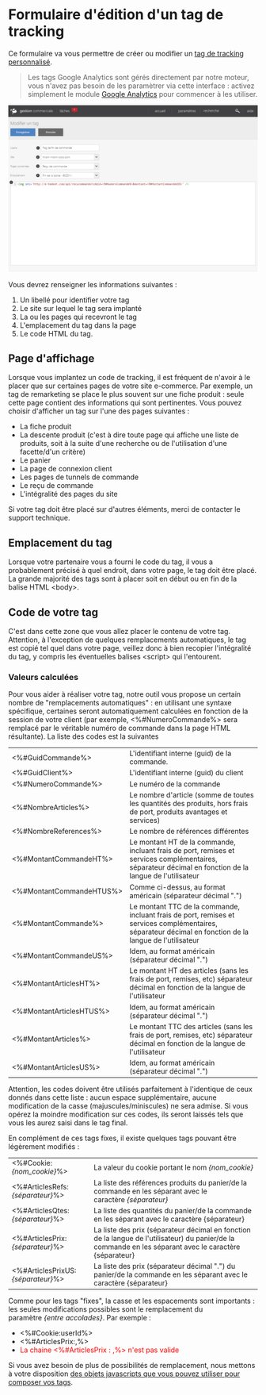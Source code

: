 # Formulaire d'édition d'un tag de tracking


<p>Ce formulaire va vous permettre de cr&eacute;er ou modifier un <a href="default.html">tag de tracking personnalis&eacute;</a>.</p>
<blockquote>
<p>Les tags Google Analytics sont g&eacute;r&eacute;s directement par notre moteur, vous n'avez pas besoin de les param&egrave;trer via cette interface : activez simplement le module <a href="../Google/Analytics.html">Google Analytics</a> pour commencer &agrave; les utiliser.</p>
</blockquote>


![edittag-tagmanagermodif](images/edittag-tagmanagermodif.png)


<p>Vous devrez renseigner les informations suivantes :</p>
<ol>
<li>Un libell&eacute; pour identifier votre tag</li>
<li>Le site sur lequel le tag sera implant&eacute;</li>
<li>La ou les pages qui recevront le tag</li>
<li>L'emplacement du tag dans la page</li>
<li>Le code HTML du tag.</li>
</ol>
<h2>Page d'affichage</h2>
<p>Lorsque vous implantez un code de tracking, il est fr&eacute;quent de n'avoir &agrave; le placer que sur certaines pages de votre site e-commerce. Par exemple, un tag de remarketing se place le plus souvent sur une fiche produit : seule cette page contient des informations qui sont pertinentes. Vous pouvez choisir d'afficher un tag sur l'une des pages suivantes :</p>
<ul>
<li>La fiche produit</li>
<li>La descente produit (c'est &agrave; dire toute page qui affiche une liste de produits, soit &agrave; la suite d'une recherche ou de l'utilisation d'une facette/d'un crit&egrave;re)</li>
<li>Le panier</li>
<li>La page de connexion client</li>
<li>Les pages de tunnels de commande</li>
<li>Le re&ccedil;u de commande</li>
<li>L'int&eacute;gralit&eacute; des pages du site</li>
</ul>
<p>Si votre tag doit &ecirc;tre plac&eacute; sur d'autres &eacute;l&eacute;ments, merci de contacter le support technique.</p>
<h2>Emplacement du tag</h2>
<p>Lorsque votre partenaire vous a fourni le code du tag, il vous a probablement pr&eacute;cis&eacute; &agrave; quel endroit, dans votre page, le tag doit &ecirc;tre plac&eacute;. La grande majorit&eacute; des tags sont &agrave; placer soit en d&eacute;but ou en fin de la balise HTML &lt;body&gt;.</p>
<h2>Code de votre tag</h2>
<p>C'est dans cette zone que vous allez placer le contenu de votre tag. Attention, &agrave; l'exception de quelques remplacements automatiques, le tag est copi&eacute; tel quel dans votre page, veillez donc &agrave; bien recopier l'int&eacute;gralit&eacute; du tag, y compris les &eacute;ventuelles balises &lt;script&gt; qui l'entourent.</p>
<h3>Valeurs&nbsp;calcul&eacute;es</h3>
<p>Pour vous aider &agrave; r&eacute;aliser votre tag, notre&nbsp;outil vous propose un certain nombre de "remplacements automatiques" : en utilisant une syntaxe sp&eacute;cifique, certaines seront automatiquement calcul&eacute;es en fonction de la session de votre client (par exemple, &lt;%#NumeroCommande%&gt; sera remplac&eacute; par le v&eacute;ritable num&eacute;ro de commande dans la page HTML r&eacute;sultante). La liste des codes est la suivantes</p>
<table class="codeparams">
<tbody>
<tr>
<td>&lt;%#GuidCommande%&gt;</td>
<td>L'identifiant interne (guid) de la commande.</td>
</tr>
<tr>
<td>&lt;%#GuidClient%&gt;</td>
<td>L'identifiant interne (guid) du client</td>
</tr>
<tr>
<td>&lt;%#NumeroCommande%&gt;</td>
<td>Le num&eacute;ro de la commande</td>
</tr>
<tr>
<td>&lt;%#NombreArticles%&gt;</td>
<td>Le nombre d'article (somme de toutes les quantit&eacute;s des produits, hors frais de port, produits avantages et services)</td>
</tr>
<tr>
<td>&lt;%#NombreReferences%&gt;</td>
<td>Le nombre de r&eacute;f&eacute;rences diff&eacute;rentes</td>
</tr>
<tr>
<td>&lt;%#MontantCommandeHT%&gt;</td>
<td>Le montant HT de la commande, incluant frais de port, remises et services compl&eacute;mentaires, s&eacute;parateur d&eacute;cimal en fonction de la langue de l'utilisateur</td>
</tr>
<tr>
<td>&lt;%#MontantCommandeHTUS%&gt;</td>
<td>Comme ci-dessus, au format am&eacute;ricain (s&eacute;parateur d&eacute;cimal ".")</td>
</tr>
<tr>
<td>&lt;%#MontantCommande%&gt;</td>
<td>Le montant TTC de la commande, incluant frais de port, remises et services compl&eacute;mentaires, s&eacute;parateur d&eacute;cimal en fonction de la langue de l'utilisateur</td>
</tr>
<tr>
<td>&lt;%#MontantCommandeUS%&gt;</td>
<td>Idem, au format am&eacute;ricain (s&eacute;parateur d&eacute;cimal ".")</td>
</tr>
<tr>
<td>&lt;%#MontantArticlesHT%&gt;</td>
<td>Le montant HT&nbsp;des articles (sans les frais de port, remises, etc) s&eacute;parateur d&eacute;cimal en fonction de la langue de l'utilisateur</td>
</tr>
<tr>
<td>&lt;%#MontantArticlesHTUS%&gt;</td>
<td>Idem, au format am&eacute;ricain (s&eacute;parateur d&eacute;cimal ".")</td>
</tr>
<tr>
<td>&lt;%#MontantArticles%&gt;</td>
<td>Le montant TTC des articles (sans les frais de port, remises, etc)&nbsp;s&eacute;parateur d&eacute;cimal en fonction de la langue de l'utilisateur</td>
</tr>
<tr>
<td>&lt;%#MontantArticlesUS%&gt;</td>
<td>Idem, au format am&eacute;ricain (s&eacute;parateur d&eacute;cimal ".")</td>
</tr>
</tbody>
</table>
<p>Attention,&nbsp;les codes doivent &ecirc;tre utilis&eacute;s parfaitement &agrave; l'identique de ceux donn&eacute;s dans cette liste : aucun espace suppl&eacute;mentaire, aucune modification de la casse (majuscules/miniscules) ne sera admise. Si vous op&eacute;rez la moindre modification sur ces codes, ils seront laiss&eacute;s tels que vous les aurez saisi dans le tag final.</p>
<p>En compl&eacute;ment de ces tags fixes, il existe quelques tags pouvant &ecirc;tre l&eacute;g&egrave;rement modifi&eacute;s :</p>
<table class="codeparams">
<tbody>
<tr>
<td>&lt;%#Cookie:<em>{nom_cookie}</em>%&gt;</td>
<td>La valeur du&nbsp;cookie portant le nom <em>{nom_cookie}</em></td>
</tr>
<tr>
<td>&lt;%#ArticlesRefs:<em>{s&eacute;parateur}</em>%&gt;</td>
<td>La liste des r&eacute;f&eacute;rences produits du panier/de la commande en les s&eacute;parant avec le caract&egrave;re&nbsp;<em>{s&eacute;parateur}&nbsp;</em></td>
</tr>
<tr>
<td>&lt;%#ArticlesQtes:<em>{s&eacute;parateur}</em>%&gt;</td>
<td>La liste des quantit&eacute;s du panier/de la commande en les s&eacute;parant avec le caract&egrave;re {s&eacute;parateur}</td>
</tr>
<tr>
<td>&lt;%#ArticlesPrix:<em>{s&eacute;parateur}</em>%&gt;</td>
<td>La liste des prix (s&eacute;parateur d&eacute;cimal en fonction de la langue de l'utilisateur)&nbsp;du panier/de la commande en les s&eacute;parant avec le caract&egrave;re {s&eacute;parateur}&nbsp;</td>
</tr>
<tr>
<td>&lt;%#ArticlesPrixUS:<em>{s&eacute;parateur}</em>%&gt;</td>
<td>La liste des prix (s&eacute;parateur d&eacute;cimal ".") du panier/de la commande en les s&eacute;parant avec le caract&egrave;re {s&eacute;parateur}</td>
</tr>
</tbody>
</table>
<p>Comme pour les tags "fixes", la casse et les espacements sont importants : les seules modifications possibles sont le remplacement du param&egrave;tre&nbsp;<em>{entre accolades}</em>. Par exemple :&nbsp;</p>
<ul>
<li>&lt;%#Cookie:userId%&gt;</li>
<li>&lt;%#ArticlesPrix:,%&gt;</li>
<li><span style="color: #ff0000;">La chaine &lt;%#ArticlesPrix : ,%&gt;</span> <span style="color: #ff0000;">n'est pas valide</span></li>
</ul>
<p>Si vous avez besoin de plus de possibilit&eacute;s de remplacement, nous mettons &agrave; votre disposition <a href="/helpadmin/contenujavascript.html">des objets javascripts que vous pouvez utiliser pour composer vos tags</a>.</p>
<h2>&nbsp;</h2>

